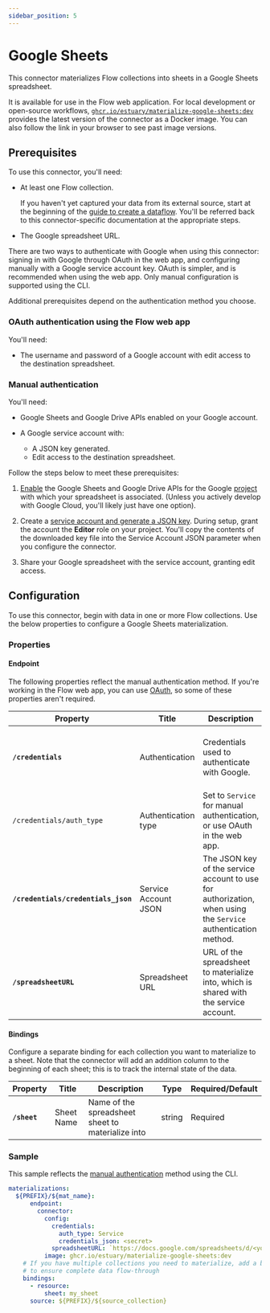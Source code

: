 ```yaml
---
sidebar_position: 5
---
```


# Google Sheets

This connector materializes Flow collections into sheets in a Google Sheets spreadsheet.

It is available for use in the Flow web application. For local development or open-source workflows, [`ghcr.io/estuary/materialize-google-sheets:dev`](https://ghcr.io/estuary/materialize-google-sheets:dev) provides the latest version of the connector as a Docker image. You can also follow the link in your browser to see past image versions.

## Prerequisites

To use this connector, you'll need:

* At least one Flow collection.

  If you haven't yet captured your data from its external source, start at the beginning of the [guide to create a dataflow](../../../guides/create-dataflow.md). You'll be referred back to this connector-specific documentation at the appropriate steps.

* The Google spreadsheet URL.

There are two ways to authenticate with Google when using this connector:
signing in with Google through OAuth in the web app, and configuring manually with a Google service account key.
OAuth is simpler, and is recommended when using the web app.
Only manual configuration is supported using the CLI.

Additional prerequisites depend on the authentication method you choose.

### OAuth authentication using the Flow web app

You'll need:

* The username and password of a Google account with edit access to the destination spreadsheet.

### Manual authentication

You'll need:

* Google Sheets and Google Drive APIs enabled on your Google account.

* A Google service account with:
  * A JSON key generated.
  * Edit access to the destination spreadsheet.

Follow the steps below to meet these prerequisites:

1. [Enable](https://support.google.com/googleapi/answer/6158841?hl=en) the Google Sheets and Google Drive APIs
for the Google [project](https://cloud.google.com/storage/docs/projects) with which your spreadsheet is associated.
(Unless you actively develop with Google Cloud, you'll likely just have one option).

2. Create a [service account and generate a JSON key](https://developers.google.com/identity/protocols/oauth2/service-account#creatinganaccount).
During setup, grant the account the **Editor** role on your project.
You'll copy the contents of the downloaded key file into the Service Account JSON parameter when you configure the connector.

3. Share your Google spreadsheet with the service account, granting edit access.

## Configuration

To use this connector, begin with data in one or more Flow collections.
Use the below properties to configure a Google Sheets materialization.

### Properties

#### Endpoint

The following properties reflect the manual authentication method. If you're working in the Flow web app, you can use [OAuth](#oauth-authentication-using-the-flow-web-app), so some of these properties aren't required.

| Property | Title | Description | Type | Required/Default |
|---|---|---|---|---|
| **`/credentials`** | Authentication | Credentials used to authenticate with Google. | array, boolean, null, number, object, string | Required |
| `/credentials/auth_type` | Authentication type | Set to `Service` for manual authentication, or use OAuth in the web app.  | string |  |
| **`/credentials/credentials_json`** | Service Account JSON | The JSON key of the service account to use for authorization, when using the `Service` authentication method. | string | Required |
| **`/spreadsheetURL`** | Spreadsheet URL | URL of the spreadsheet to materialize into, which is shared with the service account. | string | Required |

#### Bindings

Configure a separate binding for each collection you want to materialize to a sheet.
Note that the connector will add an addition column to the beginning of each sheet;
this is to track the internal state of the data.

| Property | Title | Description | Type | Required/Default |
|---|---|---|---|---|
| **`/sheet`** | Sheet Name | Name of the spreadsheet sheet to materialize into | string | Required |

### Sample

This sample reflects the [manual authentication](#manual-authentication) method using the CLI.

```yaml
materializations:
  ${PREFIX}/${mat_name}:
	  endpoint:
        connector:
          config:
            credentials:
              auth_type: Service
              credentials_json: <secret>
            spreadsheetURL: `https://docs.google.com/spreadsheets/d/<your_spreadsheet_ID>/edit
          image: ghcr.io/estuary/materialize-google-sheets:dev
	# If you have multiple collections you need to materialize, add a binding for each one
    # to ensure complete data flow-through
    bindings:
      - resource:
          sheet: my_sheet
      source: ${PREFIX}/${source_collection}
```